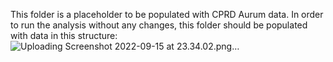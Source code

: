 This folder is a placeholder to be populated with CPRD Aurum data. In order to run the analysis without any changes, this folder should be populated with data in this structure: 
![Uploading Screenshot 2022-09-15 at 23.34.02.png…]()
